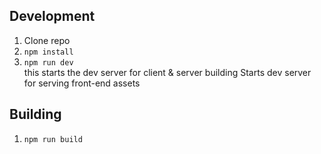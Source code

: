 ## Development

1. Clone repo
2. ```npm install```
3. ```npm run dev```  
  this starts the dev server for client & server building
  Starts dev server for serving front-end assets

## Building
1. ```npm run build```

## 